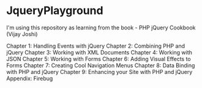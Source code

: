 # JqueryPlayground
I'm using this repository as learning from the book - PHP jQuery Cookbook (Vijay Joshi)

Chapter 1: Handling Events with jQuery
Chapter 2: Combining PHP and jQuery
Chapter 3: Working with XML Documents 
Chapter 4: Working with JSON
Chapter 5: Working with Forms 
Chapter 6: Adding Visual Effects to Forms 
Chapter 7: Creating Cool Navigation Menus
Chapter 8: Data Binding with PHP and jQuery
Chapter 9: Enhancing your Site with PHP and jQuery
Appendix: Firebug
